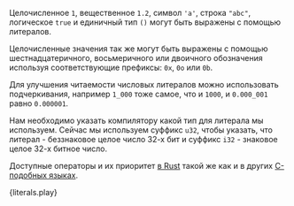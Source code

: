 Целочисленное `1`, вещественное `1.2`, символ `'a'`, строка `"abc"`, логическое `true`
и единичный тип `()` могут быть выражены с помощью литералов.

Целочисленные значения так же могут быть выражены с помощью шестнадцатеричного,
восьмеричного или двоичного обозначения используя соответствующие префиксы: `0x`, `0o` или `0b`.

Для улучшения читаемости числовых литералов можно использовать подчеркивания, например
`1_000` тоже самое, что и `1000`, и `0.000_001` равно `0.000001`.

Нам необходимо указать компилятору какой тип для литерала мы используем.
Сейчас мы используем суффикс `u32`, чтобы указать, 
что литерал - беззнаковое целое число 32-х бит
и суффикс `i32` - знаковое целое 32-х битное число.

Доступные операторы и их приоритет [в Rust][rust op-prec] такой же как и в других
[C-подобных языках][op-prec].

{literals.play}

[rust op-prec]: http://doc.rust-lang.org/reference.html#operator-precedence
[op-prec]: https://en.wikipedia.org/wiki/Operator_precedence#Programming_languages

